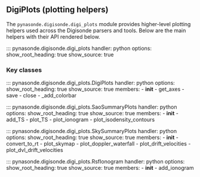 ## DigiPlots (plotting helpers)

The `pynasonde.digisonde.digi_plots` module provides higher-level
plotting helpers used across the Digisonde parsers and tools. Below are
the main helpers with their API rendered below.

::: pynasonde.digisonde.digi_plots
    handler: python
    options:
        show_root_heading: true
        show_source: true

### Key classes

::: pynasonde.digisonde.digi_plots.DigiPlots
    handler: python
    options:
        show_root_heading: true
        show_source: true
        members:
            - __init__
            - get_axes
            - save
            - close
            - _add_colorbar

::: pynasonde.digisonde.digi_plots.SaoSummaryPlots
    handler: python
    options:
        show_root_heading: true
        show_source: true
        members:
            - __init__
            - add_TS
            - plot_TS
            - plot_ionogram
            - plot_isodensity_contours

::: pynasonde.digisonde.digi_plots.SkySummaryPlots
    handler: python
    options:
        show_root_heading: true
        show_source: true
        members:
            - __init__
            - convert_to_rt
            - plot_skymap
            - plot_doppler_waterfall
            - plot_drift_velocities
            - plot_dvl_drift_velocities

::: pynasonde.digisonde.digi_plots.RsfIonogram
    handler: python
    options:
        show_root_heading: true
        show_source: true
        members:
            - __init__
            - add_ionogram

